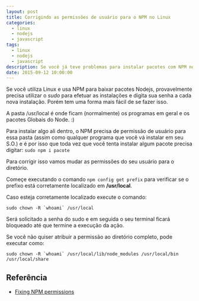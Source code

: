 ```yaml
---
layout: post
title: Corrigindo as permissões de usuário para o NPM no Linux
categories:
  - linux
  - nodejs
  - javascript
tags:
  - linux
  - nodejs
  - javascript
description: Se você já teve problemas para instalar pacotes com NPM no Linux, esse artigo vai te ajudar bastante!
date: 2015-09-12 10:00:00
---
```


Se você utiliza Linux e usa NPM para baixar pacotes Nodejs, provavelmente precisa utilizar o *sudo* para efetuar as instalações e digita sua senha a cada nova instalação. Porém tem uma forma mais fácil de se fazer isso. <!--more-->

A pasta /usr/local é onde ficam (normalmente) os programas em geral e os pacotes Globais do Node. :)

Para instalar algo ali dentro, o NPM precisa de permissão de usuário para essa pasta (assim como qualquer programa que você vá instalar em seu S.O.) e é por isso que toda vez que você tenta instalar algum pacote precisa digitar: `sudo npm i pacote`

Para corrigir isso vamos mudar as permissões do seu usuário para o diretório.

Começe executando o comando `npm config get prefix` para verificar se o prefixo está corretamente localizado em **/usr/local**.

Caso esteja corretamente localizado execute o comando:

```shell
sudo chown -R `whoami` /usr/local
```

Será solicitado a senha do sudo e em seguida o seu terminal ficará bloqueado até que termine a execução da ação.

Se você não quiser atribuir a permissão ao diretório completo, pode executar como:

```shell
sudo chown -R `whoami` /usr/local/lib/node_modules /usr/local/bin /usr/local/share
```

## Referência

* [Fixing NPM permissions](https://docs.npmjs.com/getting-started/fixing-npm-permissions "Fixing NPM permissions - npmjs.com")
